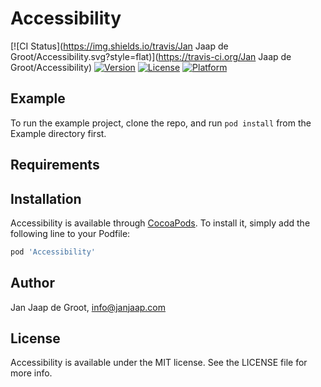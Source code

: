 # Accessibility

[![CI Status](https://img.shields.io/travis/Jan Jaap de Groot/Accessibility.svg?style=flat)](https://travis-ci.org/Jan Jaap de Groot/Accessibility)
[![Version](https://img.shields.io/cocoapods/v/Accessibility.svg?style=flat)](https://cocoapods.org/pods/Accessibility)
[![License](https://img.shields.io/cocoapods/l/Accessibility.svg?style=flat)](https://cocoapods.org/pods/Accessibility)
[![Platform](https://img.shields.io/cocoapods/p/Accessibility.svg?style=flat)](https://cocoapods.org/pods/Accessibility)

## Example

To run the example project, clone the repo, and run `pod install` from the Example directory first.

## Requirements

## Installation

Accessibility is available through [CocoaPods](https://cocoapods.org). To install
it, simply add the following line to your Podfile:

```ruby
pod 'Accessibility'
```

## Author

Jan Jaap de Groot, info@janjaap.com

## License

Accessibility is available under the MIT license. See the LICENSE file for more info.
